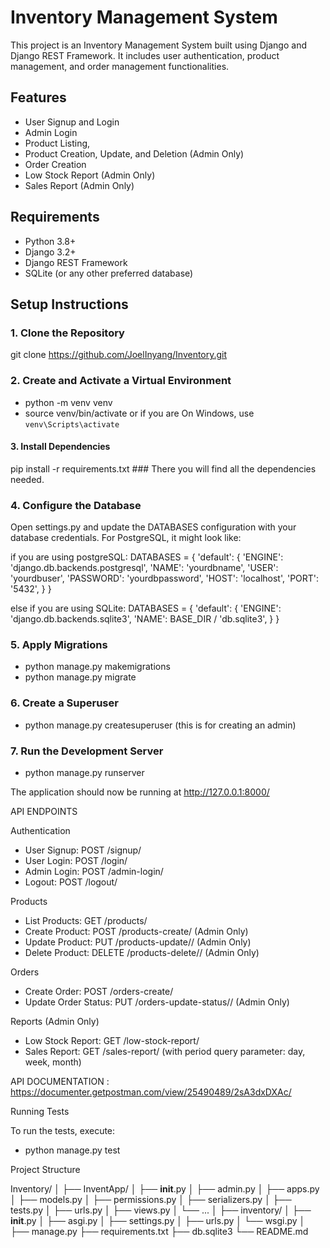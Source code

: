 # Inventory Management System

This project is an Inventory Management System built using Django and Django REST Framework. It includes user authentication, product management, and order management functionalities.

## Features

- User Signup and Login
- Admin Login
- Product Listing, 
- Product Creation, Update, and Deletion (Admin Only)
- Order Creation
- Low Stock Report (Admin Only)
- Sales Report (Admin Only)

## Requirements

- Python 3.8+
- Django 3.2+
- Django REST Framework
- SQLite (or any other preferred database)

## Setup Instructions

### 1. Clone the Repository


git clone https://github.com/JoelInyang/Inventory.git

### 2. Create and Activate a Virtual Environment

- python -m venv venv
- source venv/bin/activate or if you are On Windows, use `venv\Scripts\activate`


#### 3. Install Dependencies

pip install -r requirements.txt ### There you will find all the dependencies needed.


### 4. Configure the Database
Open settings.py and update the DATABASES configuration with your database credentials. For PostgreSQL, it might look like:

if you are using postgreSQL:
        DATABASES = {
            'default': {
                'ENGINE': 'django.db.backends.postgresql',
                'NAME': 'yourdbname',
                'USER': 'yourdbuser',
                'PASSWORD': 'yourdbpassword',
                'HOST': 'localhost',
                'PORT': '5432',
            }
        }

else if you are using SQLite:
        DATABASES = {
            'default': {
                'ENGINE': 'django.db.backends.sqlite3',
                'NAME': BASE_DIR / 'db.sqlite3',
            }
        }

### 5. Apply Migrations

- python manage.py makemigrations
- python manage.py migrate

### 6. Create a Superuser

- python manage.py createsuperuser (this is for creating an admin)


### 7. Run the Development Server

- python manage.py runserver

The application should now be running at http://127.0.0.1:8000/



API ENDPOINTS

Authentication
- User Signup: POST /signup/
- User Login: POST /login/
- Admin Login: POST /admin-login/
- Logout: POST /logout/

Products
- List Products: GET /products/
- Create Product: POST /products-create/ (Admin Only)
- Update Product: PUT /products-update/<id>/ (Admin Only)
- Delete Product: DELETE /products-delete/<id>/ (Admin Only)

Orders
- Create Order: POST /orders-create/
- Update Order Status: PUT /orders-update-status/<id>/ (Admin Only)

Reports (Admin Only)
- Low Stock Report: GET /low-stock-report/
- Sales Report: GET /sales-report/ (with period query parameter: day, week, month)


API DOCUMENTATION : https://documenter.getpostman.com/view/25490489/2sA3dxDXAc/ 


Running Tests

To run the tests, execute:
- python manage.py test


Project Structure

Inventory/
│
├── InventApp/
│   ├── __init__.py
│   ├── admin.py
│   ├── apps.py
│   ├── models.py
│   ├── permissions.py
│   ├── serializers.py
│   ├── tests.py
│   ├── urls.py
│   ├── views.py
│   └── ...
│
├── inventory/
│   ├── __init__.py
│   ├── asgi.py
│   ├── settings.py
│   ├── urls.py
│   └── wsgi.py
│
├── manage.py
├── requirements.txt
├── db.sqlite3
└── README.md

